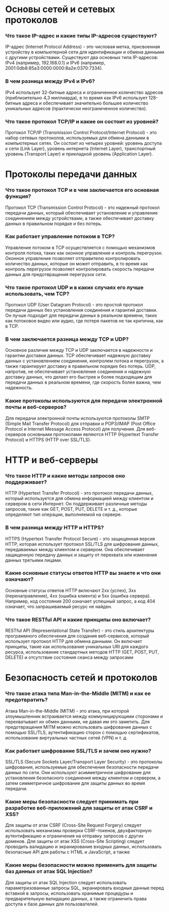 # Основы сетей и сетевых протоколов
### Что такое IP-адрес и какие типы IP-адресов существуют?
IP-адрес (Internet Protocol Address) - это числовая метка, присвоенная устройству в компьютерной сети для идентификации и обмена данными с другими устройствами. Существуют два основных типа IP-адресов: IPv4 (например, 192.168.0.1) и IPv6 (например, 2001:0db8:85a3:0000:0000:8a2e:0370:7334).

### В чем разница между IPv4 и IPv6?
IPv4 использует 32-битные адреса и ограниченное количество адресов (приблизительно 4,3 миллиарда), в то время как IPv6 использует 128-битные адреса и обеспечивает значительно большее количество уникальных адресов (практически неограниченное количество).

### Что такое протокол TCP/IP и какие он состоит из уровней?
Протокол TCP/IP (Transmission Control Protocol/Internet Protocol) - это набор сетевых протоколов, используемых для обмена данными в компьютерных сетях. Он состоит из четырех уровней: уровень доступа к сети (Link Layer), уровень интернета (Internet Layer), транспортный уровень (Transport Layer) и прикладной уровень (Application Layer).



# Протоколы передачи данных
### Что такое протокол TCP и в чем заключается его основная функция?
Протокол TCP (Transmission Control Protocol) - это надежный протокол передачи данных, который обеспечивает установление и управление соединением между устройствами, а также обеспечивает доставку данных в правильном порядке и без потерь.


### Как работает управление потоком в TCP?
Управление потоком в TCP осуществляется с помощью механизмов контроля потока, таких как оконное управление и контроль перегрузок. Оконное управление позволяет отправителю контролировать количество данных, которые он может отправить, в то время как контроль перегрузок позволяет контролировать скорость передачи данных для предотвращения перегрузок сети.


### Что такое протокол UDP и в каких случаях его лучше использовать, чем TCP?
Протокол UDP (User Datagram Protocol) - это простой протокол передачи данных без установления соединения и гарантий доставки. Он лучше подходит для передачи данных в реальном времени, таких как потоковое видео или аудио, где потеря пакетов не так критична, как в TCP.


### В чем заключается разница между TCP и UDP?
Основное различие между TCP и UDP заключается в надежности и гарантии доставки данных. TCP обеспечивает надежную доставку данных с установлением соединения, контролем потока и перегрузок, а также гарантирует доставку в правильном порядке без потерь. UDP, напротив, не обеспечивает установление соединения и надежную доставку данных, что делает его быстрее и более подходящим для передачи данных в реальном времени, где скорость более важна, чем надежность.


### Какие протоколы используются для передачи электронной почты и веб-серверов?
Для передачи электронной почты используются протоколы SMTP (Simple Mail Transfer Protocol) для отправки и POP3/IMAP (Post Office Protocol и Internet Message Access Protocol) для получения. Для веб-серверов основными протоколами являются HTTP (Hypertext Transfer Protocol) и HTTPS (HTTP over SSL/TLS).


# HTTP и веб-серверы
### Что такое HTTP и какие методы запросов оно поддерживает?
HTTP (Hypertext Transfer Protocol) - это протокол передачи данных, который используется для обмена информацией между клиентом и сервером в сети Интернет. Он поддерживает различные методы запросов, такие как GET, POST, PUT, DELETE и т. д., которые определяют тип операции, выполняемой на сервере.

### В чем разница между HTTP и HTTPS?
HTTPS (Hypertext Transfer Protocol Secure) - это защищенная версия HTTP, которая использует протокол SSL/TLS для шифрования данных, передаваемых между клиентом и сервером. Она обеспечивает защищенную передачу данных и защиту от перехвата или изменения данных третьими лицами.

### Какие основные статусы ответов HTTP вы знаете и что они означают?
Основные статусы ответов HTTP включают 2хх (успех), 3хх (перенаправление), 4хх (ошибка клиента) и 5хх (ошибка сервера). Например, код состояния 200 означает успешный запрос, а код 404 означает, что запрашиваемый ресурс не найден.

### Что такое RESTful API и какие принципы оно включает?
RESTful API (Representational State Transfer) - это стиль архитектуры программного обеспечения для создания веб-сервисов, который использует протокол HTTP для обмена данными. Он включает принципы, такие как использование уникальных URI для каждого ресурса, использование стандартных методов HTTP (GET, POST, PUT, DELETE) и отсутствие состояния сеанса между запросами


# Безопасность сетей и протоколов
### Что такое атака типа Man-in-the-Middle (MITM) и как ее предотвратить?
Атака Man-in-the-Middle (MITM) - это атака, при которой злоумышленник встраивается между коммуницирующими сторонами и перехватывает их обмен данными, не давая им это заметить. Для предотвращения MITM можно использовать шифрование данных с помощью SSL/TLS, аутентификацию сторон с помощью сертификатов, использование виртуальных частных сетей (VPN) и т. д.

### Как работает шифрование SSL/TLS и зачем оно нужно?
SSL/TLS (Secure Sockets Layer/Transport Layer Security) - это протоколы шифрования, используемые для обеспечения безопасности передачи данных по сети. Они используют асимметричное шифрование для установления безопасного соединения между клиентом и сервером, а затем симметричное шифрование для защиты данных во время передачи.

### Какие меры безопасности следует принимать при разработке веб-приложений для защиты от атак CSRF и XSS?
Для защиты от атак CSRF (Cross-Site Request Forgery) следует использовать механизмы проверки CSRF-токенов, двухфакторную аутентификацию и ограничения на отправку запросов с других доменов. Для защиты от атак XSS (Cross-Site Scripting) следует проводить валидацию и экранирование входных данных, использовать безопасные API для работы с HTML и JavaScript, а также 

### Какие меры безопасности можно применить для защиты баз данных от атак SQL Injection?
Для защиты от атак SQL Injection следует использовать параметризованные запросы SQL, экранировать входные данные перед вставкой в запросы, использовать хранимые процедуры и предварительную валидацию данных, а также ограничить права доступа к базе данных для пользователей.




